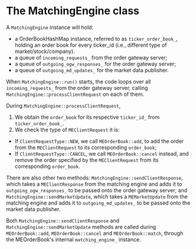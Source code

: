# The MatchingEngine class
A `MatchingEngine` instance will hold:
- a OrderBookHashMap instance, referred to as `ticker_order_book_`, holding an order book for every ticker_id (i.e., different type of market/stock/company).
- a queue of `incoming_requests_` from the order gateway server;
- a queue of `outgoing_ogw_responses_` for the order gateway server;
- a queue of `outgoing_md_updates_` for the market data publisher.

When `MatchingEngine::run()` starts, the code loops over all `incoming_requests_` from the order gateway server, calling `MatchingEngine::processClientRequest` on each of them.

During `MatchingEngine::processClientRequest`,
1. We obtain the `order_book` for its respective `ticker_id_` from `ticker_order_book_`.
2. We check the type of `MEClientRequest` it is:
- If `ClientRequestType::NEW`, we call `MEOrderBook::add`, to add the order from the `MEClientRequest` to its corresponding `order_book`;
- If `ClientRequestType::CANCEL`, we call `MEOrderBook::cancel` instead, and remove the order specified by the `MEClientRequest` from its corresponding `order_book`.

There are also other two methods: `MatchingEngine::sendClientResponse`, which takes a `MEClientResponse` from the matching engine and adds it to `outgoing_ogw_responses_` to be passed onto the order gateway server; and `MatchingEngine::sendMarketUpdate`, which takes a `MEMarketUpdate` from the matching engine and adds it to `outgoing_md_updates_` to be passed onto the market data publisher.

Both `MatchingEngine::sendClientResponse` and `MatchingEngine::sendMarketUpdate` methods are called during `MEOrderBook::add`, `MEOrderBook::cancel` and `MEOrderBook::match`, through the MEOrderBook's internal `matching_engine_` instance. 